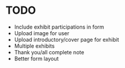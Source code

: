 # TODO

* Include exhibit participations in form
* Upload image for user
* Upload introductory/cover page for exhibit
* Multiple exhibits
* Thank you/all complete note
* Better form layout
